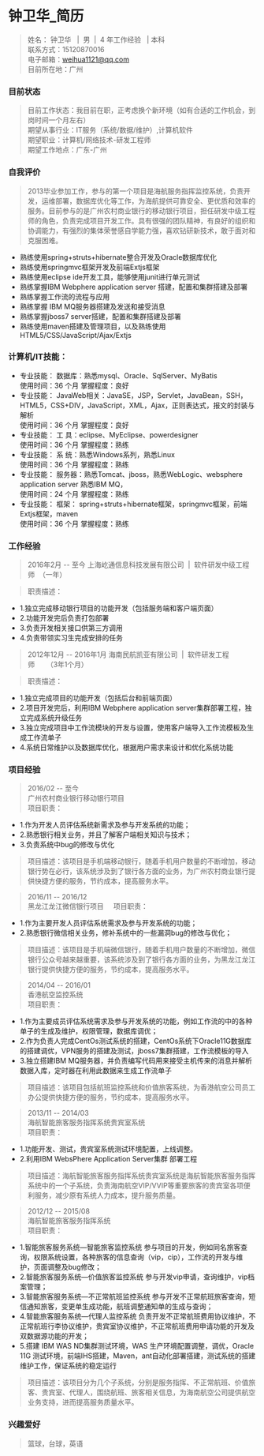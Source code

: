# 钟卫华_简历
> 姓名： 钟卫华   |  男  |  4 年工作经验   | 本科    
> 联系方式：15120870016      
> 电子邮箱：weihua1121@qq.com    
> 目前所在地：广州     
 
 
### 目前状态    
> 目前工作状态：我目前在职，正考虑换个新环境（如有合适的工作机会，到岗时间一个月左右）   
> 期望从事行业：IT服务（系统/数据/维护）,计算机软件     
> 期望职业：计算机/网络技术-研发工程师      
> 期望工作地点：广东-广州    


### 自我评价   
> 2013毕业参加工作，参与的第一个项目是海航服务指挥监控系统，负责开发，运维部署，数据库优化等工作，为海航提供可靠安全、更优质和效率的服务。目前参与的是广州农村商业银行的移动银行项目，担任研发中级工程师的角色，负责完成项目开发工作。具有很强的团队精神，有良好的组织和协调能力，有强烈的集体荣誉感自学能力强，喜欢钻研新技术，敢于面对和克服困难。     
* 熟练使用spring+struts+hibernate整合开发及Oracle数据库优化   
* 熟练使用springmvc框架开发及前端Extjs框架    
* 熟练使用eclipse ide开发工具，能够使用junit进行单元测试        
* 熟练掌握IBM Webphere application server 搭建，配置和集群搭建及部署    
* 熟练掌握工作流的流程与应用     
* 熟练掌握 IBM MQ服务器搭建及发送和接受消息    
* 熟练掌握jboss7 server搭建，配置和集群搭建及部署    
* 熟练使用maven搭建及管理项目，以及熟练使用HTML5/CSS/JavaScript/Ajax/Extjs      

### 计算机/IT技能：   

* 专业技能： 数据库：熟悉mysql、Oracle、SqlServer、MyBatis   
  使用时间：36  个月  掌握程度：良好     
* 专业技能： JavaWeb相关：JavaSE，JSP，Servlet，JavaBean，SSH，HTML5，CSS+DIV，JavaScript，XML，Ajax，正则表达式，报文的封装与解析    
  使用时间：36  个月  掌握程度：良好    
* 专业技能： 工 具：eclipse、MyEclipse、powerdesigner      
  使用时间：36  个月  掌握程度：熟练      
* 专业技能： 系 统：熟悉Windows系列，熟悉Linux       
  使用时间：36  个月  掌握程度：熟练    
* 专业技能： 服务器：熟悉Tomcat、jboss，熟悉WebLogic、websphere application server  熟悉IBM MQ，    
  使用时间：24  个月  掌握程度：熟练     
* 专业技能： 框架： spring+struts+hibernate框架，springmvc框架，前端Extjs框架，maven                
  使用时间：36  个月  掌握程度：熟练

### 工作经验    
> 2016年2月 -- 至今 上海屹通信息科技发展有限公司  |  软件研发中级工程师  （一年）    

> 职责描述：     

* 1.独立完成移动银行项目的功能开发（包括服务端和客户端页面）   
* 2.功能开发完后负责打包部署      
* 3.负责开发相关接口供第三方调用      
* 4.负责带领实习生完成安排的任务    

> 2012年12月 -- 2016年1月 海南民航凯亚有限公司  |  软件研发工程师      （3年1个月）    

> 职责描述：      

* 1.独立完成项目的功能开发（包括后台和前端页面）     
* 2.项目开发完后，利用IBM Webphere application server集群部署工程，独立完成系统升级任务     
* 3.独立完成项目中工作流模块的开发与设置，使用客户端导入工作流模板及生成工作流单子      
* 4.系统日常维护以及数据库优化，根据用户需求来设计和优化系统功能     
 
### 项目经验     
> 2016/02 -- 至今     
> 广州农村商业银行移动银行项目     
> 项目职责：   
* 1.作为开发人员评估系统新需求及参与开发系统的功能；   
* 2.熟悉银行相关业务，并且了解客户端相关知识与技术；      
* 3.负责系统中bug的修改与优化    

> 项目描述：该项目是手机端移动银行，随着手机用户数量的不断增加，移动银行势在必行，该系统涉及到了银行各方面的业务，为广州农村商业银行提供快捷方便的服务，节约成本，提高服务水平。       

> 2016/11 -- 2016/12        
> 黑龙江龙江微信银行项目    
> 项目职责：   
* 1.作为主要开发人员评估系统需求及参与开发系统的功能；   
* 2.熟悉银行微信相关业务，修补系统中的一些漏洞bug的修改与优化；        

> 项目描述：该项目是手机端微信银行，随着手机用户数量的不断增加，微信银行公众号越来越重要，该系统涉及到了银行各方面的业务，为黑龙江龙江银行提供快捷方便的服务，节约成本，提高服务水平。       

> 2014/04 -- 2016/01   
> 香港航空监控系统    
> 项目职责：       
* 1.作为主要成员评估系统需求及参与开发系统的功能，例如工作流的中的各种单子的生成及维护，权限管理，数据库调优；    
* 2.作为负责人完成CentOs测试系统的搭建，CentOs系统下Oracle11G数据库的搭建调优，VPN服务的搭建及测试，jboss7集群搭建，工作流模板的导入    
* 3.独立搭建IBM MQ服务器，并负责编写代码用来接受主机传来的消息并解析数据入库，定时器在利用此数据来生成工作流单子     

> 项目描述：该项目包括航班监控系统和价值旅客系统，为香港航空公司员工办公提供快捷方便的服务，节约成本，提高服务水平。  
 
> 2013/11 -- 2014/03    
> 海航智能旅客服务指挥系统贵宾室系统     
> 项目职责：       
* 1.功能开发、测试，贵宾室系统测试环境配置，上线调整。      
* 2.利用IBM WebsPhere Application Server集群 部署工程    

> 项目描述：海航智能旅客服务指挥系统贵宾室系统是海航智能旅客服务指挥系统中的一个子系统，负责海南航空VIP/VVIP等重要旅客的贵宾室各项便利服务，减少原有系统人力成本，提升服务质量。     
 
> 2012/12 -- 2015/08      
> 海航智能旅客服务指挥系统      
> 项目职责：      
* 1.智能旅客服务系统—智能旅客监控系统 参与项目的开发，例如同名旅客查询，权限系统设置，各种旅客的信息查询（vip，cip），工作流的开发与维护，页面调整及bug修改；      
* 2.智能旅客服务系统—价值旅客监控系统 参与开发vip申请，查询维护，vip档案管理；      
* 3.智能旅客服务系统—不正常航班监控系统 参与开发不正常航班旅客查询，短信通知旅客，变更单生成功能，航班调整通知单的生成与查询；      
* 4.智能旅客服务系统—代理人监控系统 负责开发不正常航班费用协议维护，不正常航班行李协议维护，贵宾室协议维护，不正常航班费用申请功能的开发及双数据源功能的开发；      
* 5.搭建 IBM WAS ND集群测试环境，WAS 生产环境配置调整，调优，Oracle 11G 测试环境，前端IHS搭建，Maven，ant自动化部署搭建，测试系统的搭建维护工作，保证系统的稳定运行      

> 项目描述：该项目分为几个子系统，分别是服务指挥、不正常航班、价值旅客、贵宾室、代理人，围绕航班、旅客相关信息，为海南航空公司提供航空业务支持，进而提高服务质量水平。    

### 兴趣爱好    
> 篮球，台球，英语  

